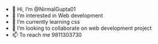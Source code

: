 - 👋 Hi, I’m @NirmalGupta01
- 👀 I’m interested in Web development
- 🌱 I’m currently learning css
- 💞️ I’m looking to collaborate on web development project
- 📫 To reach me 9811303730

<!---
NirmalGupta01/NirmalGupta01 is a ✨ special ✨ repository because its `README.md` (this file) appears on your GitHub profile.
You can click the Preview link to take a look at your changes.
--->
